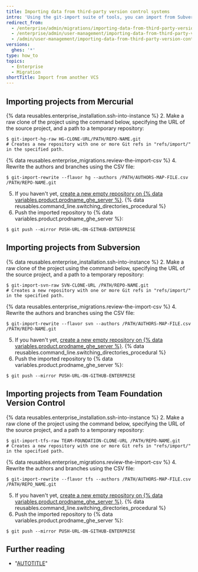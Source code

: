```yaml
---
title: Importing data from third-party version control systems
intro: 'Using the git-import suite of tools, you can import from Subversion, Mercurial and Team Foundation Version Control to Git repositories on {% data variables.product.prodname_ghe_server %}.'
redirect_from:
  - /enterprise/admin/migrations/importing-data-from-third-party-version-control-systems
  - /enterprise/admin/user-management/importing-data-from-third-party-version-control-systems
  - /admin/user-management/importing-data-from-third-party-version-control-systems
versions:
  ghes: '*'
type: how_to
topics:
  - Enterprise
  - Migration
shortTitle: Import from another VCS
---
```

## Importing projects from Mercurial

{% data reusables.enterprise_installation.ssh-into-instance %}
2. Make a raw clone of the project using the command below, specifying the URL of the source project, and a path to a temporary repository:
  ```shell
  $ git-import-hg-raw HG-CLONE-URL/PATH/REPO-NAME.git
  # Creates a new repository with one or more Git refs in "refs/import/" in the specified path.
  ```
{% data reusables.enterprise_migrations.review-the-import-csv %}
4. Rewrite the authors and branches using the CSV file:
  ```shell
  $ git-import-rewrite --flavor hg --authors /PATH/AUTHORS-MAP-FILE.csv /PATH/REPO-NAME.git
  ```
5. If you haven't yet, [create a new empty repository on {% data variables.product.prodname_ghe_server %}](/repositories/creating-and-managing-repositories/creating-a-new-repository).
{% data reusables.command_line.switching_directories_procedural %}
7. Push the imported repository to {% data variables.product.prodname_ghe_server %}:
  ```shell
  $ git push --mirror PUSH-URL-ON-GITHUB-ENTERPRISE
  ```

## Importing projects from Subversion

{% data reusables.enterprise_installation.ssh-into-instance %}
2. Make a raw clone of the project using the command below, specifying the URL of the source project, and a path to a temporary repository:
  ```shell
  $ git-import-svn-raw SVN-CLONE-URL /PATH/REPO-NAME.git
  # Creates a new repository with one or more Git refs in "refs/import/" in the specified path.
  ```
{% data reusables.enterprise_migrations.review-the-import-csv %}
4. Rewrite the authors and branches using the CSV file:
  ```shell
  $ git-import-rewrite --flavor svn --authors /PATH/AUTHORS-MAP-FILE.csv /PATH/REPO-NAME.git
  ```
5. If you haven't yet, [create a new empty repository on {% data variables.product.prodname_ghe_server %}](/repositories/creating-and-managing-repositories/creating-a-new-repository).
{% data reusables.command_line.switching_directories_procedural %}
7. Push the imported repository to {% data variables.product.prodname_ghe_server %}:
  ```shell
  $ git push --mirror PUSH-URL-ON-GITHUB-ENTERPRISE
  ```

## Importing projects from Team Foundation Version Control

{% data reusables.enterprise_installation.ssh-into-instance %}
2. Make a raw clone of the project using the command below, specifying the URL of the source project, and a path to a temporary repository:
  ```shell
  $ git-import-tfs-raw TEAM-FOUNDATION-CLONE-URL /PATH/REPO-NAME.git
  # Creates a new repository with one or more Git refs in "refs/import/" in the specified path.
  ```
{% data reusables.enterprise_migrations.review-the-import-csv %}
4. Rewrite the authors and branches using the CSV file:
  ```shell
  $ git-import-rewrite --flavor tfs --authors /PATH/AUTHORS-MAP-FILE.csv /PATH/REPO_NAME.git
  ```
5. If you haven't yet, [create a new empty repository on {% data variables.product.prodname_ghe_server %}](/repositories/creating-and-managing-repositories/creating-a-new-repository).
{% data reusables.command_line.switching_directories_procedural %}
7. Push the imported repository to {% data variables.product.prodname_ghe_server %}:
  ```shell
  $ git push --mirror PUSH-URL-ON-GITHUB-ENTERPRISE
  ```

## Further reading

- "[AUTOTITLE](/admin/configuration/configuring-your-enterprise/command-line-utilities#import-and-export)"
